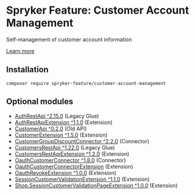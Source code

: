 # Spryker Feature: Customer Account Management

Self-management of customer account information

[Learn more](https://docs.spryker.com/docs/pbc/all/customer-relationship-management/202307.0/customer-account-management-feature-overview/customer-account-management-feature-overview.html)

## Installation

```
composer require spryker-feature/customer-account-management
```

## Optional modules
- [AuthRestApi ^2.15.0](https://github.com/spryker/auth-rest-api) (Legacy Glue)
- [AuthRestApiExtension ^1.1.0](https://github.com/spryker/auth-rest-api-extension) (Extension)
- [CustomerApi ^0.2.0](https://github.com/spryker/customer-api) (Old API)
- [CustomerExtension ^1.5.0](https://github.com/spryker/customer-extension) (Extension)
- [CustomerGroupDiscountConnector ^2.2.0](https://github.com/spryker/customer-group-discount-connector) (Connector)
- [CustomersRestApi ^1.22.0](https://github.com/spryker/customers-rest-api) (Legacy Glue)
- [CustomersRestApiExtension ^1.2.0](https://github.com/spryker/customers-rest-api-extension) (Extension)
- [OauthCustomerConnector ^1.8.0](https://github.com/spryker/oauth-customer-connector) (Connector)
- [OauthCustomerConnectorExtension](https://github.com/spryker/oauth-customer-connector-extension) (Extension)
- [OauthRevokeExtension ^1.0.0](https://github.com/spryker/oauth-revoke-extension) (Extension)
- [SessionCustomerValidationExtension ^1.1.0](https://github.com/spryker/session-customer-validation-extension) (Extension)
- [Shop.SessionCustomerValidationPageExtension ^1.0.0](https://github.com/spryker-shop/session-customer-validation-page-extension) (Extension)
